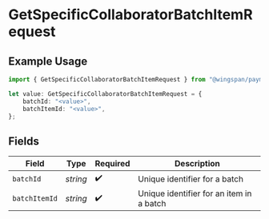 # GetSpecificCollaboratorBatchItemRequest

## Example Usage

```typescript
import { GetSpecificCollaboratorBatchItemRequest } from "@wingspan/payments/sdk/models/operations";

let value: GetSpecificCollaboratorBatchItemRequest = {
    batchId: "<value>",
    batchItemId: "<value>",
};
```

## Fields

| Field                                    | Type                                     | Required                                 | Description                              |
| ---------------------------------------- | ---------------------------------------- | ---------------------------------------- | ---------------------------------------- |
| `batchId`                                | *string*                                 | :heavy_check_mark:                       | Unique identifier for a batch            |
| `batchItemId`                            | *string*                                 | :heavy_check_mark:                       | Unique identifier for an item in a batch |